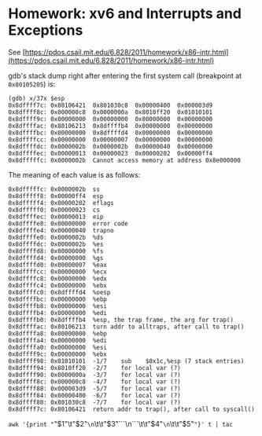 # Homework: xv6	and Interrupts and Exceptions

See [https://pdos.csail.mit.edu/6.828/2011/homework/x86-intr.html](https://pdos.csail.mit.edu/6.828/2011/homework/x86-intr.html)

gdb's stack dump right after entering the first system call (breakpoint at ```0x80105205```) is:

```
(gdb) x/37x $esp
0x8dffff7c:	0x80106421	0x801030c8	0x00000400	0x000003d9
0x8dffff8c:	0x000000c8	0x0000000a	0x8010ff20	0x01010101
0x8dffff9c:	0x00000000	0x00000000	0x00000000	0x00000000
0x8dffffac:	0x80106213	0x8dffffb4	0x00000000	0x00000000
0x8dffffbc:	0x00000000	0x8dffffd4	0x00000000	0x00000000
0x8dffffcc:	0x00000000	0x00000007	0x00000000	0x00000000
0x8dffffdc:	0x0000002b	0x0000002b	0x00000040	0x00000000
0x8dffffec:	0x00000013	0x00000023	0x00000202	0x00000ff4
0x8dfffffc:	0x0000002b	Cannot access memory at address 0x8e000000
```

The meaning of each value is as follows:

```
0x8dfffffc:	0x0000002b	ss
0x8dfffff8:	0x00000ff4	esp
0x8dfffff4:	0x00000202	eflags
0x8dfffff0:	0x00000023	cs
0x8dffffec:	0x00000013	eip
0x8dffffe8:	0x00000000	error code
0x8dffffe4:	0x00000040	trapno
0x8dffffe0:	0x0000002b	%ds
0x8dffffdc:	0x0000002b	%es
0x8dffffd8:	0x00000000	%fs
0x8dffffd4:	0x00000000	%gs
0x8dffffd0:	0x00000007	%eax
0x8dffffcc:	0x00000000	%ecx
0x8dffffc8:	0x00000000	%edx
0x8dffffc4:	0x00000000	%ebx
0x8dffffc0:	0x8dffffd4	%oesp
0x8dffffbc:	0x00000000	%ebp
0x8dffffb8:	0x00000000	%esi
0x8dffffb4:	0x00000000	%edi	
0x8dffffb0:	0x8dffffb4	%esp, the trap frame, the arg for trap()
0x8dffffac:	0x80106213	turn addr to alltraps, after call to trap()
0x8dffffa8:	0x00000000	%ebp
0x8dffffa4:	0x00000000	%edi
0x8dffffa0:	0x00000000	%esi
0x8dffff9c:	0x00000000	%ebx
0x8dffff98:	0x01010101	-1/7 	sub    $0x1c,%esp (7 stack entries)
0x8dffff94:	0x8010ff20	-2/7	for local var (?)
0x8dffff90:	0x0000000a	-3/7	for local var (?)
0x8dffff8c:	0x000000c8	-4/7	for local var (?)
0x8dffff88:	0x000003d9	-5/7	for local var (?)
0x8dffff84:	0x00000400	-6/7	for local var (?)
0x8dffff80:	0x801030c8	-7/7	for local var (?)
0x8dffff7c:	0x80106421	return addr to trap(), after call to syscall()
```

```awk '{print "```"$1"\t"$2"```\n```\t\t"$3"```\n```\t\t"$4"```\n```\t\t"$5"```"}' t | tac```
